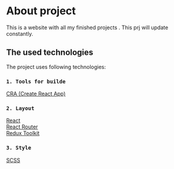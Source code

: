# About project

This is a website with all my finished projects . This prj will update constantly.

## The used technologies

The project uses following technologies:

### `1. Tools for builde`

[CRA (Create React App)](https://create-react-app.dev/) 

### `2. Layout`

[React](https://react.dev/)  
[React Router](https://reactrouter.com/)  
[Redux Toolkit](https://redux-toolkit.js.org/) 

### `3. Style`

[SCSS](https://sass-lang.com/) 
